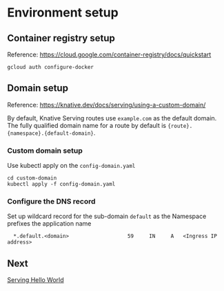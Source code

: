 # Environment setup
## Container registry setup
Reference: https://cloud.google.com/container-registry/docs/quickstart
```shell
gcloud auth configure-docker
```

## Domain setup
Reference: https://knative.dev/docs/serving/using-a-custom-domain/

By default, Knative Serving routes use `example.com` as the default domain. The
fully qualified domain name for a route by default is
`{route}.{namespace}.{default-domain}`.

### Custom domain setup
Use kubectl apply on the `config-domain.yaml` 

```shell
cd custom-domain
kubectl apply -f config-domain.yaml
```

### Configure the DNS record
Set up wildcard record for the sub-domain `default` as the Namespace prefixes the application name
```dns
  *.default.<domain>                   59     IN     A   <Ingress IP address>
  ```

## Next
[Serving Hello World](03-serving-hello-world.md)